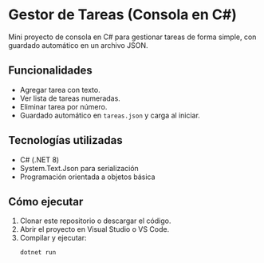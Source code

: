 ﻿# Gestor de Tareas (Consola en C#)

Mini proyecto de consola en C# para gestionar tareas de forma simple, con guardado automático en un archivo JSON.

## Funcionalidades
- Agregar tarea con texto.
- Ver lista de tareas numeradas.
- Eliminar tarea por número.
- Guardado automático en `tareas.json` y carga al iniciar.

## Tecnologías utilizadas
- C# (.NET 8)
- System.Text.Json para serialización
- Programación orientada a objetos básica

## Cómo ejecutar
1. Clonar este repositorio o descargar el código.
2. Abrir el proyecto en Visual Studio o VS Code.
3. Compilar y ejecutar:
   ```bash
   dotnet run
